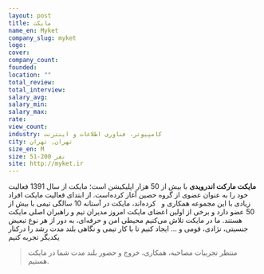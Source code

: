 ```yaml
---
layout: post
title: مایکت
name_en: Myket
company_slug: myket
logo: 
cover: 
company_count:
founded:
location: ""
total_review: 
total_interview: 
salary_avg: 
salary_min: 
salary_max: 
rate: 
view_count: 
industry: کامپیوتر، فناوری اطلاعات و اینترنت
city: تهران, تهران
size_en: M
size: 51-200 نفر
site: http://myket.ir
---
```


<p><strong>مایکت مارکت اندرویدی</strong> با بیش از 50 هزار اپلیکیشن است؛ مایکت از سال 1391 فعالیت خود را به عنوان عضوی از گروه حصین آغاز کرده‌است. از ابتدای فعالیت مایکت افراد زیادی با این مجموعه همکاری و &nbsp; کرده‌اند، مایکت در آستانه 10 سالگی تیمی با بیش از 50 عضو دارد و برخی از اولین اعضای مایکت امروز مدیران تیم و راهبران اصلی مایکت هستند. ما در مایکت تلاش می‌کنیم محیطی امن و حرفه‌ای، به دور از هر نوع تبعیض جنسیتی، نژادی، قومی و … ایجاد کنیم تا با کار تیمی و نگاهی بلند مدت رشد را درکنار یکدیگر تجربه کنیم</p><blockquote><p>منتظر تجربیات مصاحبه، همکاری، خروج و حضور بلند مدت شما در مایکت هستیم.&nbsp;</p></blockquote><p>&nbsp;</p>

